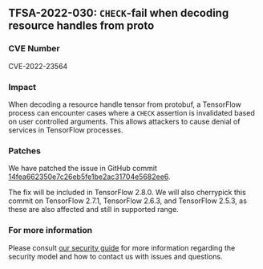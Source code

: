 ## TFSA-2022-030: `CHECK`-fail when decoding resource handles from proto

### CVE Number
CVE-2022-23564

### Impact
When decoding a resource handle tensor from protobuf, a TensorFlow process can encounter cases where a `CHECK` assertion is invalidated based on user controlled arguments. This allows attackers to cause denial of services in TensorFlow processes.

### Patches
We have patched the issue in GitHub commit [14fea662350e7c26eb5fe1be2ac31704e5682ee6](https://github.com/tensorflow/tensorflow/commit/14fea662350e7c26eb5fe1be2ac31704e5682ee6).

The fix will be included in TensorFlow 2.8.0. We will also cherrypick this commit on TensorFlow 2.7.1, TensorFlow 2.6.3, and TensorFlow 2.5.3, as these are also affected and still in supported range.

### For more information
Please consult [our security guide](https://github.com/tensorflow/tensorflow/blob/master/SECURITY.md) for more information regarding the security model and how to contact us with issues and questions.
